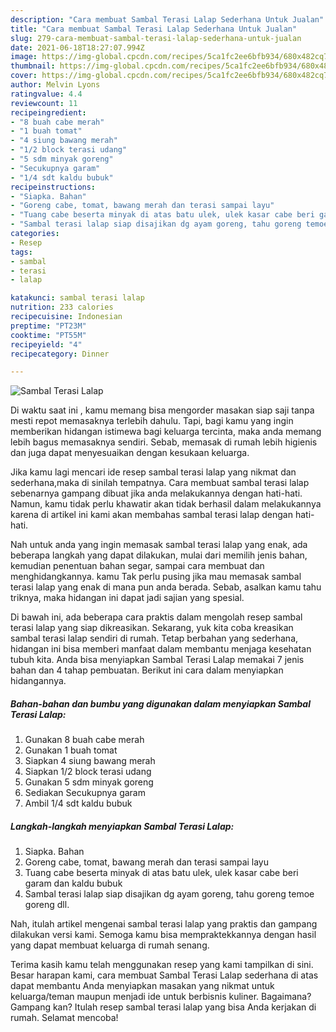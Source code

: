 ```yaml
---
description: "Cara membuat Sambal Terasi Lalap Sederhana Untuk Jualan"
title: "Cara membuat Sambal Terasi Lalap Sederhana Untuk Jualan"
slug: 279-cara-membuat-sambal-terasi-lalap-sederhana-untuk-jualan
date: 2021-06-18T18:27:07.994Z
image: https://img-global.cpcdn.com/recipes/5ca1fc2ee6bfb934/680x482cq70/sambal-terasi-lalap-foto-resep-utama.jpg
thumbnail: https://img-global.cpcdn.com/recipes/5ca1fc2ee6bfb934/680x482cq70/sambal-terasi-lalap-foto-resep-utama.jpg
cover: https://img-global.cpcdn.com/recipes/5ca1fc2ee6bfb934/680x482cq70/sambal-terasi-lalap-foto-resep-utama.jpg
author: Melvin Lyons
ratingvalue: 4.4
reviewcount: 11
recipeingredient:
- "8 buah cabe merah"
- "1 buah tomat"
- "4 siung bawang merah"
- "1/2 block terasi udang"
- "5 sdm minyak goreng"
- "Secukupnya garam"
- "1/4 sdt kaldu bubuk"
recipeinstructions:
- "Siapka. Bahan"
- "Goreng cabe, tomat, bawang merah dan terasi sampai layu"
- "Tuang cabe beserta minyak di atas batu ulek, ulek kasar cabe beri garam dan kaldu bubuk"
- "Sambal terasi lalap siap disajikan dg ayam goreng, tahu goreng temoe goreng dll."
categories:
- Resep
tags:
- sambal
- terasi
- lalap

katakunci: sambal terasi lalap 
nutrition: 233 calories
recipecuisine: Indonesian
preptime: "PT23M"
cooktime: "PT55M"
recipeyield: "4"
recipecategory: Dinner

---
```



![Sambal Terasi Lalap](https://img-global.cpcdn.com/recipes/5ca1fc2ee6bfb934/680x482cq70/sambal-terasi-lalap-foto-resep-utama.jpg)

Di waktu  saat ini , kamu memang bisa mengorder masakan siap saji tanpa mesti repot memasaknya terlebih dahulu. Tapi, bagi kamu yang ingin memberikan hidangan istimewa bagi keluarga tercinta, maka anda memang lebih bagus memasaknya sendiri. Sebab, memasak di rumah lebih higienis dan juga dapat menyesuaikan dengan kesukaan keluarga.

Jika kamu lagi mencari ide resep sambal terasi lalap yang nikmat dan sederhana,maka di sinilah tempatnya. Cara membuat sambal terasi lalap  sebenarnya gampang dibuat jika anda melakukannya dengan hati-hati. Namun, kamu tidak perlu khawatir akan tidak berhasil dalam melakukannya 
karena di artikel ini kami akan membahas sambal terasi lalap dengan hati-hati.  



Nah untuk anda yang ingin memasak sambal terasi lalap yang enak, ada beberapa langkah yang dapat dilakukan, mulai dari memilih jenis bahan, kemudian penentuan bahan segar, sampai cara membuat dan menghidangkannya. kamu Tak perlu pusing jika mau memasak sambal terasi lalap yang enak di mana pun anda berada. Sebab, asalkan kamu  tahu triknya, maka hidangan ini dapat jadi sajian yang spesial.

Di bawah ini, ada beberapa cara praktis  dalam mengolah resep sambal terasi lalap yang siap dikreasikan. Sekarang, yuk kita coba kreasikan sambal terasi lalap sendiri di rumah. Tetap berbahan yang sederhana, hidangan ini bisa memberi manfaat dalam membantu menjaga kesehatan tubuh kita. Anda bisa menyiapkan Sambal Terasi Lalap memakai 7 jenis bahan dan 4 tahap pembuatan. Berikut ini cara dalam menyiapkan hidangannya.

<!--inarticleads1-->

##### Bahan-bahan dan bumbu yang digunakan dalam menyiapkan Sambal Terasi Lalap:

1. Gunakan 8 buah cabe merah
1. Gunakan 1 buah tomat
1. Siapkan 4 siung bawang merah
1. Siapkan 1/2 block terasi udang
1. Gunakan 5 sdm minyak goreng
1. Sediakan Secukupnya garam
1. Ambil 1/4 sdt kaldu bubuk




<!--inarticleads2-->

##### Langkah-langkah menyiapkan Sambal Terasi Lalap:

1. Siapka. Bahan
1. Goreng cabe, tomat, bawang merah dan terasi sampai layu
1. Tuang cabe beserta minyak di atas batu ulek, ulek kasar cabe beri garam dan kaldu bubuk
1. Sambal terasi lalap siap disajikan dg ayam goreng, tahu goreng temoe goreng dll.




Nah, itulah artikel mengenai  sambal terasi lalap  yang praktis dan gampang dilakukan versi kami. Semoga kamu bisa mempraktekkannya dengan hasil yang dapat membuat keluarga di rumah senang. 

Terima kasih kamu telah menggunakan resep yang kami tampilkan di sini. Besar harapan kami, cara membuat  Sambal Terasi Lalap sederhana di atas dapat membantu Anda menyiapkan masakan yang nikmat untuk keluarga/teman maupun menjadi ide untuk berbisnis kuliner. Bagaimana? Gampang kan? Itulah resep sambal terasi lalap yang bisa Anda kerjakan di rumah. Selamat mencoba!

